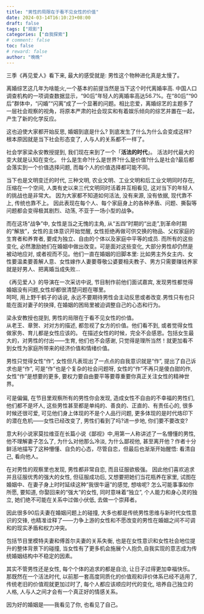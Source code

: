 ```yaml
---
title: "男性的局限在于看不见女性的价值"
date: 2024-03-14T16:10:23+08:00
draft: false
tags: ["观影"]
categories: ["自我探索"]
# comment: false
toc: false
# reward: false
author: "晚晚"
---
```


三季《再见爱人》看下来, 最大的感受就是: 男性这个物种进化真是太慢了。

<!--more-->

离婚综艺这几年为啥能火,一个基本的前提当然是当下这个时代离婚率高. 中国人口调查机构的一项调查数据显示，“90后”年轻人的离婚率高达56.7%。在“80后”“90后”群体中，“闪婚”“闪离”成了一个显著的问题。相比恋爱，离婚综艺的主题多了一层社会观察的视角，将原本严肃的社会现实和有着娱乐倾向的综艺并置在一起，产生了新的化学反应。

这也迫使大家都开始反思, 婚姻到底是什么? 到底发生了什么为什么会变成这样? 根本原因就是当下社会形态变了, 人与人的关系都不一样了。

社会学家梁永安教授提到, 我们现在来到了一个「**活法的时代**」。 活法时代最大的变大就是认知在变化。 什么是生命?什么是世界?什么是价值?什么是社会?最后都会落实到一个价值选择问题, 而每个人的价值选择都可能不同。

当下也是文明变迁的时代, 三种文明, 农业文明、工业文明和后工业文明同时存在, 压缩在一个空间, 人类有史以来三代文明同时活着并互相看见, 这对当下的年轻人的挑战也是非常大。 因为大家都不知道如何活法, 没有来源, 没有依据, 现代靠不上, 传统也靠不上。 因此表现在每个人、每个家庭身上的各种矛盾、问题、撕裂等问题都会变得极其剧烈、动荡, 不亚于一场小型的战争。

而在这场“战争”中, 女性是当之无愧的主角, 从“五四”时期的“出走”,到革命时期的“解放”，女性的主体意识开始觉醒, 女性拒绝再做可供交换的物品、父权家庭的生育者和养育者, 要成为独立、自由的个体以及家庭中平等的成员. 而所有的这些变化, 必然激励她们在婚姻中做出改变。可是面对这些变化, 大部分男性却仍然是被动地应对, 或者视而不见。他们一直在婚姻的旧脚本里: 比如男主外女主内、女性要温柔要善解人意、女性嫁作人妻要尊敬公婆要相夫教子、男方只需要赚钱养家就是好男人、把离婚当成失败…

《再见爱人》的导演在一次采访中说, 节目制作前他们面试嘉宾, 发现男性都觉得婚姻没有问题,女性却都很清楚问题在哪里。<br />呵呵, 用上野千鹤子的话说, 永远不要期待男性会主动反思或者改变.男性只有也只能在面对妻子的抉择, 在婚姻的困局里被迫调整自己的心态和行为。

梁永安教授也提到, 男性的局限在于看不见女性的价值。<br />从老王、章贺、对对方的描述, 都忽视了女方的价值。他们看不到, 或者觉得女性做家务、育儿都是女性应该的。 在描述女性的时候，完全不会感恩。包括女生最大的，对男性的付出——生育, 他们也不会感谢, 只觉得是理所当然！就更加看不到女性为家庭所带来的经济价值和情绪价值。

男性只觉得女性“作”, 女性但凡表现出了一点点的自我意识就是“作”, 提出了自己诉求也是“作”, 可是“作”也是个复杂的社会问题呀, 女性的“作”不再只是傻白甜的作, 女性“作”是想要的更多, 要权力要自由要平等要尊重要你真正关注女性的精神世界。<br /> <br />可是偏偏, 在节目里观察所有的男性你会发现, 造成女性不自由的不幸福的男性们, 他们都不是坏人, 这些男性甚至都是单纯的、善良的、正直的、有责任心的, 很多时候还很可爱, 可见他们身上体现的不是个人品行问题, 更多体现的是时代烙印下的潜在危机——女性已经改变了, 男性们看到了吗?进一步地, 你们要不要改变? 

意大利小说家莫拉维亚在长篇小说《鄙视》中,用第一人称讲述了一名懵懂的男性, 他不理解妻子怎么了, 为什么对他那么冷淡, 为什么鄙视他, 甚至离开他？作者十分鲜活地描写了这种懵懂、自负的心态，尽管自恋，但最后也渐渐开始醒悟: 看清自己, 看向他人。

在对男性的观察里也发现, 男性都非常自恋, 而且征服欲极强。 因此他们喜欢追求并且征服优秀的强大的女性, 但征服成功后, 又想要把她们当花瓶养在家里, 试图在婚姻中、在妻子身上时时延续这种“我很牛逼”的感觉, 想啥呢? 怎么可能事事如你所愿, 要知道, 你娶回来的“强大”的女性, 同时意味着“独立”, 个人能力和身心灵的独立, 她们绝不可能在关系中过做小伏低, 去做一个崇拜者。 

因此很多90后夫妻在婚姻问题上的碰撞, 大多也都是传统男性思维与新时代女性意识的交锋, 也精准诠释了——力争上游的女性和不愿改变的男性在婚姻之间不可调和的现实矛盾和权力冲突。

包括节目里模特夫妻和傅首尔夫妻的关系失衡, 也是在女性意识和女性社会地位提升的整体背景下的碰撞, 当女性有了更多机会施展个人抱负,自我实现的意志成为传统婚姻结构中不稳定的因素。

其实不管男性还是女性, 每个个体的追求的都是自洽, 让日子过得更加幸福快乐。那既然在一个活法时代, 以前那一套高度同质化的价值观和评价体系已经不适用了, 传统老旧的价值观就更加过时了, 每个人都应该顺应时代的变化, 培养自己独立的人格, 人与人之间才会有一个真正好的情感关系。

因为好的婚姻是——我看见了你, 也看见了自己。 


